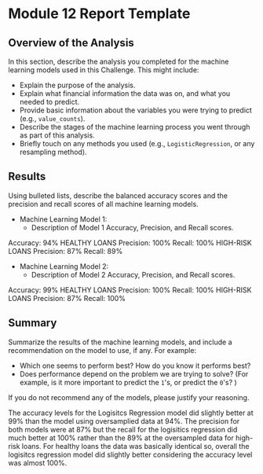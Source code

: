 # Module 12 Report Template

## Overview of the Analysis

In this section, describe the analysis you completed for the machine learning models used in this Challenge. This might include:

* Explain the purpose of the analysis.
* Explain what financial information the data was on, and what you needed to predict.
* Provide basic information about the variables you were trying to predict (e.g., `value_counts`).
* Describe the stages of the machine learning process you went through as part of this analysis.
* Briefly touch on any methods you used (e.g., `LogisticRegression`, or any resampling method).

## Results

Using bulleted lists, describe the balanced accuracy scores and the precision and recall scores of all machine learning models.

* Machine Learning Model 1:
  * Description of Model 1 Accuracy, Precision, and Recall scores.
  
Accuracy: 94%
HEALTHY LOANS
    Precision: 100%
    Recall: 100%
HIGH-RISK LOANS
    Precision: 87%
    Recall: 89%

* Machine Learning Model 2:
  * Description of Model 2 Accuracy, Precision, and Recall scores.

Accuracy: 99% 
HEALTHY LOANS
    Precision: 100%
    Recall: 100%
HIGH-RISK LOANS
    Precision: 87%
    Recall: 100%
    
    
## Summary

Summarize the results of the machine learning models, and include a recommendation on the model to use, if any. For example:
* Which one seems to perform best? How do you know it performs best?
* Does performance depend on the problem we are trying to solve? (For example, is it more important to predict the `1`'s, or predict the `0`'s? )

If you do not recommend any of the models, please justify your reasoning.

The accuracy levels for the Logisitcs Regression model did slightly better at 99% than the model using oversamplied data at 94%. The precision for both models were at 87% but the recall for the logisitics regression did much better at 100% rather than the 89% at the oversampled data for high-risk loans. For healthy loans the data was basically identical so, overall the logisitcs regression model did slightly better considering the accuracy level was almost 100%.